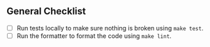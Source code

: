 <!-- 
If you are submitting a dataset or a model for the model registry please use the corresponding checklists below otherwise feel free to remove them.
-->

<!-- add additional description, question etc. related to the new dataset -->


## General Checklist

- [ ] Run tests locally to make sure nothing is broken using `make test`. 
- [ ] Run the formatter to format the code using `make lint`. 
